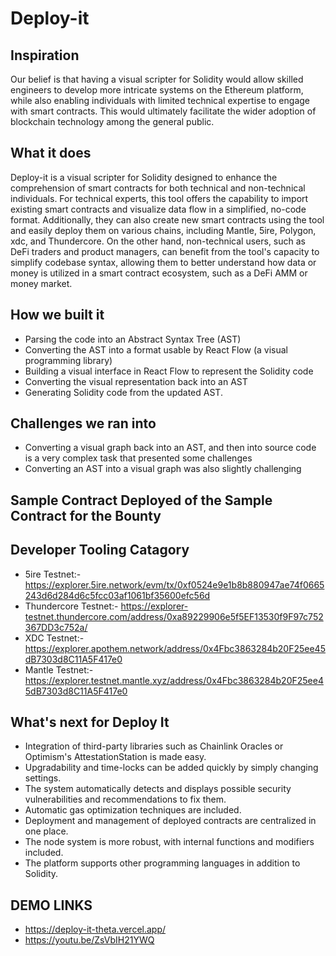 # Deploy-it
 ## Inspiration
Our belief is that having a visual scripter for Solidity would allow skilled engineers to develop more intricate systems on the Ethereum platform, while also enabling individuals with limited technical expertise to engage with smart contracts. This would ultimately facilitate the wider adoption of blockchain technology among the general public.

## What it does
Deploy-it is a visual scripter for Solidity designed to enhance the comprehension of smart contracts for both technical and non-technical individuals. For technical experts, this tool offers the capability to import existing smart contracts and visualize data flow in a simplified, no-code format. Additionally, they can also create new smart contracts using the tool and easily deploy them on various chains, including Mantle, 5ire, Polygon, xdc, and Thundercore. On the other hand, non-technical users, such as DeFi traders and product managers, can benefit from the tool's capacity to simplify codebase syntax, allowing them to better understand how data or money is utilized in a smart contract ecosystem, such as a DeFi AMM or money market.

## How we built it
* Parsing the code into an Abstract Syntax Tree (AST)
* Converting the AST into a format usable by React Flow (a visual programming library)
* Building a visual interface in React Flow to represent the Solidity code
* Converting the visual representation back into an AST
* Generating Solidity code from the updated AST.

## Challenges we ran into
* Converting a visual graph back into an AST, and then into source code is a very complex task that presented some challenges
* Converting an AST into a visual graph was also slightly challenging

## Sample Contract Deployed of the Sample Contract for the Bounty
## Developer Tooling Catagory
* 5ire Testnet:-  https://explorer.5ire.network/evm/tx/0xf0524e9e1b8b880947ae74f0665243d6d284d6c5fcc03af1061bf35600efc56d
* Thundercore Testnet:- https://explorer-testnet.thundercore.com/address/0xa89229906e5f5EF13530f9F97c752367DD3c752a/
* XDC Testnet:- https://explorer.apothem.network/address/0x4Fbc3863284b20F25ee45dB7303d8C11A5F417e0
* Mantle Testnet:- https://explorer.testnet.mantle.xyz/address/0x4Fbc3863284b20F25ee45dB7303d8C11A5F417e0

## What's next for Deploy It
* Integration of third-party libraries such as Chainlink Oracles or Optimism's AttestationStation is made easy.
* Upgradability and time-locks can be added quickly by simply changing settings.
* The system automatically detects and displays possible security vulnerabilities and recommendations to fix them.
* Automatic gas optimization techniques are included.
* Deployment and management of deployed contracts are centralized in one place.
* The node system is more robust, with internal functions and modifiers included.
* The platform supports other programming languages in addition to Solidity.

## DEMO LINKS
* https://deploy-it-theta.vercel.app/
* https://youtu.be/ZsVbIH21YWQ
